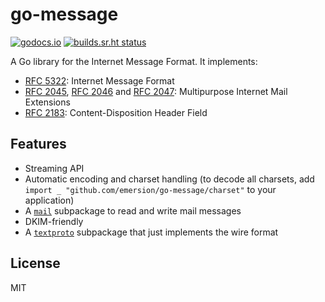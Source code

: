 # go-message

[![godocs.io](https://godocs.io/github.com/emersion/go-message?status.svg)](https://godocs.io/github.com/emersion/go-message)
[![builds.sr.ht status](https://builds.sr.ht/~emersion/go-message/commits.svg)](https://builds.sr.ht/~emersion/go-message/commits?)

A Go library for the Internet Message Format. It implements:

* [RFC 5322]: Internet Message Format
* [RFC 2045], [RFC 2046] and [RFC 2047]: Multipurpose Internet Mail Extensions
* [RFC 2183]: Content-Disposition Header Field

## Features

* Streaming API
* Automatic encoding and charset handling (to decode all charsets, add
  `import _ "github.com/emersion/go-message/charset"` to your application)
* A [`mail`](https://godocs.io/github.com/emersion/go-message/mail) subpackage
  to read and write mail messages
* DKIM-friendly
* A [`textproto`](https://godocs.io/github.com/emersion/go-message/textproto)
  subpackage that just implements the wire format

## License

MIT

[RFC 5322]: https://tools.ietf.org/html/rfc5322
[RFC 2045]: https://tools.ietf.org/html/rfc2045
[RFC 2046]: https://tools.ietf.org/html/rfc2046
[RFC 2047]: https://tools.ietf.org/html/rfc2047
[RFC 2183]: https://tools.ietf.org/html/rfc2183

